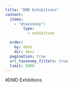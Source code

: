 ```yaml
---
title: "DMD Exhibitions"
content:
  items:
    - "@taxonomy":
        type:
          - exhibition

  order:
    by: date
    dir: desc
  pagination: true
  url_taxonomy_filters: true
  limit: 5000
---
```


#DMD Exhibitions
